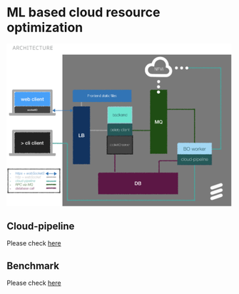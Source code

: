 # ML based cloud resource optimization

![arch_diagram](./branding/arch_diagram.png)



## Cloud-pipeline

Please check [here](https://gitlab.com/ml-opt-cloud/ML-opt-Cloud/tree/master/cloud_pipeline)



## Benchmark

Please check [here](https://gitlab.com/ml-opt-cloud/ML-opt-Cloud/blob/master/study/benchmark/benchmark_env.md)

